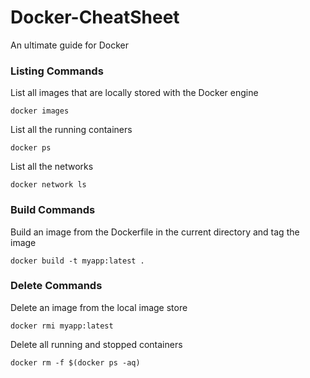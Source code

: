 # Docker-CheatSheet
An ultimate guide for Docker

### Listing Commands
List all images that are locally stored with the Docker engine

```
docker images
```
List all the running containers

```
docker ps
```
List all the networks

```
docker network ls
```
### Build Commands
Build an image from the Dockerfile in the current directory and tag the image

```
docker build -t myapp:latest .
```
### Delete Commands
Delete an image from the local image store

```
docker rmi myapp:latest
```
Delete all running and stopped containers 
```
docker rm -f $(docker ps -aq)
```
